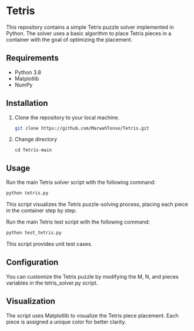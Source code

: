 # Tetris

This repository contains a simple Tetris puzzle solver implemented in Python. The solver uses a basic algorithm to place Tetris pieces in a container with the goal of optimizing the placement.

## Requirements
- Python 3.8
- Matplotlib
- NumPy

## Installation
1. Clone the repository to your local machine.
   ```bash
   git clone https://github.com/MarwahTonse/Tetris.git
   ```
2. Change directory
   ```
   cd Tetris-main
   ```
## Usage
Run the main Tetris solver script with the following command:
```bash
python tetris.py
```
This script visualizes the Tetris puzzle-solving process, placing each piece in the container step by step.

Run the main Tetris test script with the following command:
```bash
python test_tetris.py
```
This script provides unit test cases.

## Configuration
You can customize the Tetris puzzle by modifying the M, N, and pieces variables in the tetris_solver.py script.

## Visualization
The script uses Matplotlib to visualize the Tetris piece placement. Each piece is assigned a unique color for better clarity.
